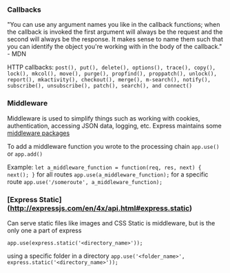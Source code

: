 ### Callbacks
"You can use any argument names you like in the callback functions; when the callback is invoked the first argument will always be the request and the second will always be the response. It makes sense to name them such that you can identify the object you're working with in the body of the callback." - MDN

HTTP callbacks:
``` post(), put(), delete(), options(), trace(), copy(), lock(), mkcol(), move(), purge(), propfind(), proppatch(), unlock(), report(), mkactivity(), checkout(), merge(), m-search(), notify(), subscribe(), unsubscribe(), patch(), search(), and connect() ```

### Middleware

Middleware is used to simplify things such as working with cookies, authentication, accessing JSON data, logging, etc. Express maintains some [middleware packages](http://expressjs.com/en/resources/middleware.html)

To add a middleware function you wrote to the processing chain
`app.use()` or `app.add()`

Example: 
`let a_middleware_function = function(req, res, next) { next(); }`
for all routes
`app.use(a_middleware_function);`
for a specific route 
`app.use('/someroute', a_middleware_function);`

### [Express Static] (http://expressjs.com/en/4x/api.html#express.static) 

Can serve static files like images and CSS
Static is middleware, but is the only one a part of express

`app.use(express.static('<directory_name>'));`

using a specific folder in a directory
`app.use('<folder_name>', express.static('<directory_name>'));`
